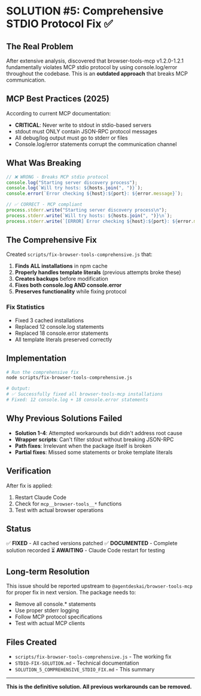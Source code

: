 # SOLUTION #5: Comprehensive STDIO Protocol Fix ✅

## The Real Problem

After extensive analysis, discovered that browser-tools-mcp v1.2.0-1.2.1 fundamentally violates MCP stdio protocol by using console.log/error throughout the codebase. This is an **outdated approach** that breaks MCP communication.

## MCP Best Practices (2025)

According to current MCP documentation:
- **CRITICAL**: Never write to stdout in stdio-based servers
- stdout must ONLY contain JSON-RPC protocol messages
- All debug/log output must go to stderr or files
- Console.log/error statements corrupt the communication channel

## What Was Breaking

```javascript
// ❌ WRONG - Breaks MCP stdio protocol
console.log("Starting server discovery process");
console.log(`Will try hosts: ${hosts.join(", ")}`);
console.error(`Error checking ${host}:${port}: ${error.message}`);

// ✅ CORRECT - MCP compliant
process.stderr.write("Starting server discovery process\n");
process.stderr.write(`Will try hosts: ${hosts.join(", ")}\n`);
process.stderr.write(`[ERROR] Error checking ${host}:${port}: ${error.message}\n`);
```

## The Comprehensive Fix

Created `scripts/fix-browser-tools-comprehensive.js` that:

1. **Finds ALL installations** in npm cache
2. **Properly handles template literals** (previous attempts broke these)
3. **Creates backups** before modification
4. **Fixes both console.log AND console.error**
5. **Preserves functionality** while fixing protocol

### Fix Statistics
- Fixed 3 cached installations
- Replaced 12 console.log statements
- Replaced 18 console.error statements
- All template literals preserved correctly

## Implementation

```bash
# Run the comprehensive fix
node scripts/fix-browser-tools-comprehensive.js

# Output:
# ✅ Successfully fixed all browser-tools-mcp installations
# Fixed: 12 console.log + 18 console.error statements
```

## Why Previous Solutions Failed

- **Solution 1-4**: Attempted workarounds but didn't address root cause
- **Wrapper scripts**: Can't filter stdout without breaking JSON-RPC
- **Path fixes**: Irrelevant when the package itself is broken
- **Partial fixes**: Missed some statements or broke template literals

## Verification

After fix is applied:
1. Restart Claude Code
2. Check for `mcp__browser-tools__*` functions
3. Test with actual browser operations

## Status

✅ **FIXED** - All cached versions patched
✅ **DOCUMENTED** - Complete solution recorded
⏳ **AWAITING** - Claude Code restart for testing

## Long-term Resolution

This issue should be reported upstream to `@agentdeskai/browser-tools-mcp` for proper fix in next version. The package needs to:
- Remove all console.* statements
- Use proper stderr logging
- Follow MCP protocol specifications
- Test with actual MCP clients

## Files Created

- `scripts/fix-browser-tools-comprehensive.js` - The working fix
- `STDIO-FIX-SOLUTION.md` - Technical documentation
- `SOLUTION_5_COMPREHENSIVE_STDIO_FIX.md` - This summary

---

**This is the definitive solution. All previous workarounds can be removed.**